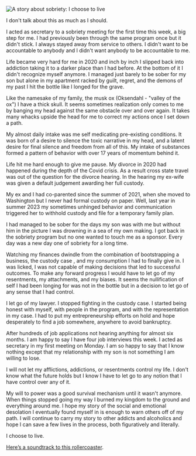 ![A story about sobriety: I choose to
live](https://storage.googleapis.com/hox-io-blog-assets/2024-06-05-sobriety.webp)

I don't talk about this as much as I should.

I acted as secretary to a sobriety meeting for the first time this week, a big
step for me. I had previously been through the same program once but it didn't
stick. I always stayed away from service to others. I didn't want to be
accountable to anybody and I didn't want anybody to be accountable to me.

Life became very hard for me in 2020 and inch by inch I slipped back into
addiction taking it to a darker place than I had before. At the bottom of it I
didn't recognize myself anymore. I managed just barely to be sober for my son
but alone in my apartment racked by guilt, regret, and the demons of my past I
hit the bottle like I longed for the grave.

Like the namesake of my family, the musk ox (Oksendahl - "valley of the ox") I
have a thick skull. It seems sometimes realization only comes to me by banging
my head against the same obstacle over and over again. It takes many whacks
upside the head for me to correct my actions once I set down a path.

My almost daily intake was me self medicating pre-existing conditions. It was
born of a desire to silence the toxic narrative in my head, and a latent desire
for final silence and freedom from all of this. My intake of substances formed a
pattern of behavior with over 17 years of momentum behind it.

Life hit me hard enough to give me pause. My divorce in 2020 had happened during
the depth of the Covid crisis. As a result cross state travel was out of the
question for the divorce hearing. In the hearing my ex-wife was given a default
judgement awarding her full custody.

My ex and I had co-parented since the summer of 2021, when she moved to
Washington but I never had formal custody on paper. Well, last year in summer
2023 my sometimes unhinged behavior and communication triggered her to withhold
custody and file for a temporary family plan.

I had managed to be sober for the days my son was with me but without him in the
picture I was drowning in a sea of my own making. I got back in the sobriety
program but no one wanted to touch me as a sponsor. Every day was a new day one
of sobriety for a long time.

Watching my finances dwindle from the combination of bootstrapping a business,
the custody case , and my consumption I had to finally give in. I was licked, I
was not capable of making decisions that led to successful outcomes. To make any
forward progress I would have to let go of my resentments, my attachments, and
my biases. It seems the nullification of self I had been longing for was not in
the bottle but in a decision to let go of any sense that I had control.

I let go of my lawyer. I stopped fighting in the custody case. I started being
honest with myself, with people in the program, and with the representation in
my case. I had to put my entrepreneurship efforts on hold and hope desperately
to find a job somewhere, anywhere to avoid bankruptcy.

After hundreds of job applications not hearing anything for almost six months. I
am happy to say I have four job interviews this week. I acted as secretary in my
first meeting on Monday. I am so happy to say that I know nothing except that my
relationship with my son is not something I am willing to lose.

I will not let my afflictions, addictions, or resentments control my life. I
don't know what the future holds but I know I have to let go to any notion that
I have control over any of it.

My will to power was a good survival mechanism until it wasn't anymore. When
things stopped going my way I burned my kingdom to the ground and everything
around me. I hope my story of the social and emotional desolation I eventually
found myself in is enough to warn others off of my path. I will continue to
carry my story to other addicts and alcoholics and hope I can save a few lives
in the process, both figuratively and literally.

I choose to live.

[Here’s a soundtrack to this
rollercoaster](https://open.spotify.com/album/49K6hYDEr5M3GxIBBxlPf9).
